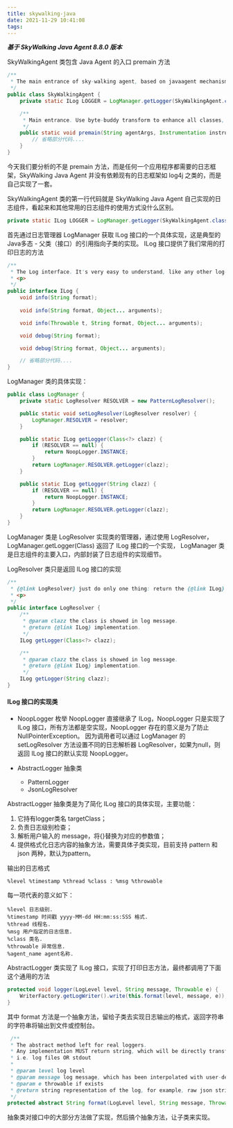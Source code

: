 ```yaml
---
title: skywalking-java
date: 2021-11-29 10:41:08
tags:
---
```


***基于 SkyWalking Java Agent 8.8.0 版本***
 
SkyWalkingAgent 类包含 Java Agent 的入口 premain 方法

```java
/**
 * The main entrance of sky-walking agent, based on javaagent mechanism.
 */
public class SkyWalkingAgent {
    private static ILog LOGGER = LogManager.getLogger(SkyWalkingAgent.class);

    /**
     * Main entrance. Use byte-buddy transform to enhance all classes, which define in plugins.
     */
    public static void premain(String agentArgs, Instrumentation instrumentation) throws PluginException {
        // 省略部分代码....
    }
}
```
今天我们要分析的不是 premain 方法，而是任何一个应用程序都需要的日志框架，SkyWalking Java Agent 并没有依赖现有的日志框架如 log4j 之类的，而是自己实现了一套。

SkyWalkingAgent 类的第一行代码就是 SkyWalking Java Agent 自己实现的日志组件，看起来和其他常用的日志组件的使用方式没什么区别。
```java
private static ILog LOGGER = LogManager.getLogger(SkyWalkingAgent.class);
```
首先通过日志管理器 LogManager 获取 ILog 接口的一个具体实现，这是典型的Java多态 - 父类（接口）的引用指向子类的实现。
ILog 接口提供了我们常用的打印日志的方法
```java
/**
 * The Log interface. It's very easy to understand, like any other log-component. Do just like log4j or log4j2 does.
 * <p>
 */
public interface ILog {
    void info(String format);
    
    void info(String format, Object... arguments);

    void info(Throwable t, String format, Object... arguments);

    void debug(String format);

    void debug(String format, Object... arguments);

    // 省略部分代码....
}    
```

LogManager 类的具体实现：
```java
public class LogManager {
    private static LogResolver RESOLVER = new PatternLogResolver();

    public static void setLogResolver(LogResolver resolver) {
        LogManager.RESOLVER = resolver;
    }

    public static ILog getLogger(Class<?> clazz) {
        if (RESOLVER == null) {
            return NoopLogger.INSTANCE;
        }
        return LogManager.RESOLVER.getLogger(clazz);
    }

    public static ILog getLogger(String clazz) {
        if (RESOLVER == null) {
            return NoopLogger.INSTANCE;
        }
        return LogManager.RESOLVER.getLogger(clazz);
    }
}
```
LogManager 类是 LogResolver 实现类的管理器，通过使用 LogResolver，LogManager.getLogger(Class) 返回了 ILog 接口的一个实现，
LogManager 类是日志组件的主要入口，内部封装了日志组件的实现细节。

LogResolver 类只是返回 ILog 接口的实现
```java
/**
 * {@link LogResolver} just do only one thing: return the {@link ILog} implementation.
 * <p>
 */
public interface LogResolver {
    /**
     * @param clazz the class is showed in log message.
     * @return {@link ILog} implementation.
     */
    ILog getLogger(Class<?> clazz);

    /**
     * @param clazz the class is showed in log message.
     * @return {@link ILog} implementation.
     */
    ILog getLogger(String clazz);
}
```

#### ILog 接口的实现类
- NoopLogger 枚举
NoopLogger 直接继承了 ILog，NoopLogger 只是实现了 ILog 接口，所有方法都是空实现，NoopLogger 存在的意义是为了防止 NullPointerException。
因为调用者可以通过 LogManager 的 setLogResolver 方法设置不同的日志解析器 LogResolver，如果为null，则返回 ILog 接口的默认实现 NoopLogger。

- AbstractLogger 抽象类
    - PatternLogger
    - JsonLogResolver

AbstractLogger 抽象类是为了简化 ILog 接口的具体实现，主要功能：
1. 它持有logger类名 targetClass；
2. 负责日志级别检查；
3. 解析用户输入的 message，将{}替换为对应的参数值；
4. 提供格式化日志内容的抽象方法，需要具体子类实现，目前支持 pattern 和 json 两种，默认为pattern。

输出的日志格式
```text
%level %timestamp %thread %class : %msg %throwable
```
每一项代表的意义如下：
```text
%level 日志级别.
%timestamp 时间戳 yyyy-MM-dd HH:mm:ss:SSS 格式.
%thread 线程名.
%msg 用户指定的日志信息.
%class 类名.
%throwable 异常信息.
%agent_name agent名称.
```

AbstractLogger 类实现了 ILog 接口，实现了打印日志方法，最终都调用了下面这个通用的方法
```java
protected void logger(LogLevel level, String message, Throwable e) {
    WriterFactory.getLogWriter().write(this.format(level, message, e));
}
```

其中 format 方法是一个抽象方法，留给子类去实现日志输出的格式，返回字符串的字符串将输出到文件或控制台。
```java
 /**
 * The abstract method left for real loggers.
 * Any implementation MUST return string, which will be directly transferred to log destination,
 * i.e. log files OR stdout
 *
 * @param level log level
 * @param message log message, which has been interpolated with user-defined parameters.
 * @param e throwable if exists
 * @return string representation of the log, for example, raw json string for {@link JsonLogger}
 */
protected abstract String format(LogLevel level, String message, Throwable e);
```

抽象类对接口中的大部分方法做了实现，然后搞个抽象方法，让子类来实现。